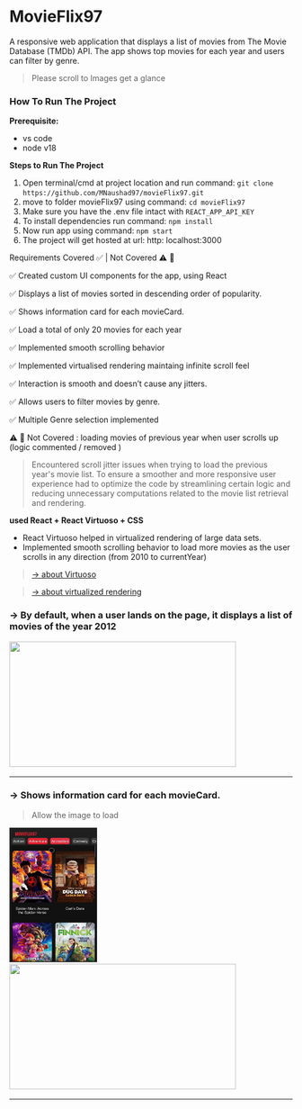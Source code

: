 

# MovieFlix97


A responsive web application that displays a list of movies from The Movie Database (TMDb) API. The app shows top movies for each year and users can filter by genre.

> Please scroll to Images get a glance


### How To Run The Project

**Prerequisite:**
 - vs code
 - node v18

**Steps to Run The Project**

1. Open terminal/cmd at project location and run command: `git clone https://github.com/MNaushad97/movieFlix97.git`
2. move to folder movieFlix97 using command: `cd movieFlix97`
3. Make sure you have the .env file intact with `REACT_APP_API_KEY`
4. To install dependencies run command: `npm install`
5. Now run app using command: `npm start`
6. The project will get hosted at url: http: localhost:3000


Requirements Covered ✅ | Not Covered ⚠️ 🚧

✅ Created custom UI components for the app, using React

✅ Displays a list of movies sorted in descending order of popularity.

✅ Shows information card for each movieCard.

✅ Load a total of only 20 movies for each year

✅ Implemented smooth scrolling behavior

✅ Implemented virtualised rendering maintaing infinite scroll feel

✅ Interaction is smooth and doesn’t cause any jitters.

✅ Allows users to filter movies by genre.

✅ Multiple Genre selection implemented

⚠️ 🚧 Not Covered : loading movies of previous year when user scrolls up  (logic commented / removed )


> Encountered scroll jitter issues when trying to load the previous year's movie list. To ensure a smoother and more responsive user experience had to optimize the code by streamlining certain logic and reducing unnecessary computations related to the movie list retrieval and rendering. 


**used React + React Virtuoso + CSS**


- React Virtuoso helped in virtualized rendering of large data sets. 
- Implemented smooth scrolling behavior to load more movies as the user scrolls in any direction (from 2010 to currentYear)

> [→ about Virtuoso](https://virtuoso.dev/)

> [→ about virtualized rendering](https://betterprogramming.pub/virtualized-rendering-from-scratch-in-react-34c2ad482b16)
  
### →  By default, when a user lands on the page, it displays a list of movies of the year 2012


<img src="https://github.com/MNaushad97/movieFlix97/blob/main/web_infinite_scroll.gif" width="403" height="223" />


-----------------------------------------------------------------------------------------------------------------------------------------------------------

### →  Shows information card for each movieCard.

> Allow the image to load

<span> <img src="https://github.com/MNaushad97/movieFlix97/blob/main/mobile_infoCard_close.gif" width="156" height="239.28" />  </span>
<img src="https://github.com/MNaushad97/movieFlix97/blob/main/web_infoCard_demo.gif" width="403" height="223" />






-----------------------------------------------------------------------------------------------------------------------------------------------------------





